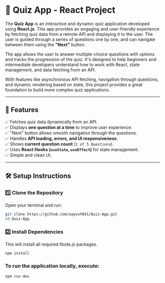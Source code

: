 # 🎯 Quiz App - React Project

The **Quiz App** is an interactive and dynamic quiz application developed using **React.js**. This app provides an engaging and user-friendly experience by fetching quiz data from a remote API and displaying it to the user. The user is guided through a series of questions one by one, and can navigate between them using the **"Next"** button. 

The app allows the user to answer multiple-choice questions with options and tracks the progression of the quiz. It's designed to help beginners and intermediate developers understand how to work with React, state management, and data fetching from an API. 

With features like asynchronous API fetching, navigation through questions, and dynamic rendering based on state, this project provides a great foundation to build more complex quiz applications.


---

## 📌 Features
✅ Fetches quiz data dynamically from an API.  
✅ Displays **one question at a time** to improve user experience.  
✅ "Next" button allows smooth navigation through the questions.  
✅ Handles **API loading, errors, and UI responsiveness**.  
✅ Shows **current question count** (`1 of 5 Questions`).  
✅ Uses **React Hooks (`useState`, `useEffect`)** for state management.  
✅ Simple and clean UI.

---


## 🛠️ Setup Instructions

### 1️⃣ Clone the Repository
Open your terminal and run:
```bash
git clone https://github.com/aayush841/Quiz-App.git
cd Quiz-App
```
### 2️⃣ Install Dependencies
This will install all required Node.js packages.
```bash
npm install
```
### To run the application locally, execute:
```bash
npm run dev
```

